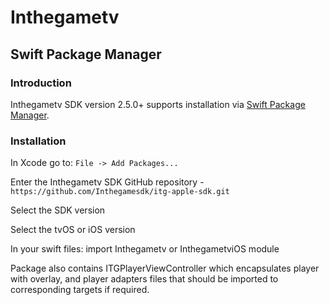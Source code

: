 # Inthegametv

## Swift Package Manager
### Introduction
Inthegametv SDK version 2.5.0+ supports installation via [Swift Package Manager](https://swift.org/package-manager/).

### Installation
In Xcode go to: ```File -> Add Packages...```

Enter the Inthegametv SDK GitHub repository - ```https://github.com/Inthegamesdk/itg-apple-sdk.git```

Select the SDK version

Select the tvOS or iOS version

In your swift files: import Inthegametv or InthegametviOS module

Package also contains ITGPlayerViewController which encapsulates player with overlay, and player adapters files that should be imported to corresponding targets if required. 

